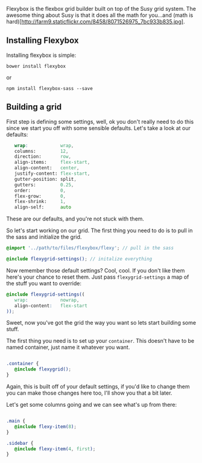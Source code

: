 Flexybox is the flexbox grid builder built on top of the Susy grid system. The awesome thing about Susy is that it does all the math for you...and (math is hard)[http://farm9.staticflickr.com/8458/8071526975_7bc933b835.jpg].

## Installing Flexybox

Installing flexybox is simple:

```
bower install flexybox
```

or

```
npm install flexybox-sass --save
```

## Building a grid

First step is defining some settings, well, ok you don't really need to do this since we start you off with some sensible defaults. Let's take a look at our defaults:

```scss
   wrap:            wrap,
   columns:         12,
   direction:       row,
   align-items:     flex-start,
   align-content:   center,
   justify-content: flex-start,
   gutter-position: split,
   gutters:         0.25,
   order:           0,
   flex-grow:       0,
   flex-shrink:     1,
   align-self:      auto
```

These are our defaults, and you're not stuck with them.

So let's start working on our grid. The first thing you need to do is to pull in the sass and initialize the grid.

```scss
@import '../path/to/files/flexybox/flexy'; // pull in the sass

@include flexygrid-settings(); // initalize everything
```

Now remember those default settings? Cool, cool. If you don't like them here's your chance to reset them.  Just pass `flexygrid-settings` a map of the stuff you want to override:

```scss
@include flexygrid-settings((
   wrap:            nowrap,
   align-content:   flex-start
));
```

Sweet, now you've got the grid the way you want so lets start building some stuff.

The first thing you need is to set up your `container`. This doesn't have to be named container, just name it whatever you want.

```scss

.container {
   @include flexygrid();
}
```

Again, this is built off of your default settings, if you'd like to change them you can make those changes here too, I'll show you that a bit later.

Let's get some columns going and we can see what's up from there:

```scss

.main {
   @include flexy-item(8);
}

.sidebar {
   @include flexy-item(4, first);
}
```
